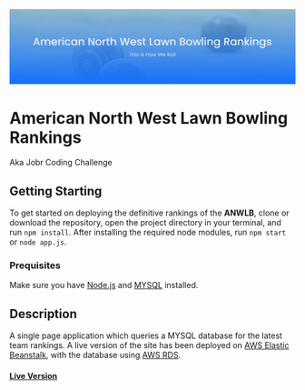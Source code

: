 ![Banner](./public/img/rmbanner.jpg "Banner")

# American North West Lawn Bowling Rankings

Aka Jobr Coding Challenge

## Getting Starting

To get started on deploying the definitive rankings of the **ANWLB**, clone or download the repository, open the project directory in your terminal, and run ```npm install```. After installing the required node modules, run ```npm start``` or ```node app.js```.

### Prequisites

Make sure you have [Node.js](http://nodejs.org/) and [MYSQL](https://www.mysql.com/) installed.

## Description

A single page application which queries a MYSQL database for the latest team rankings. A live version of the site has been deployed on [AWS Elastic Beanstalk](https://aws.amazon.com/elasticbeanstalk/), with the database using [AWS RDS](https://aws.amazon.com/rds/).

#### [Live Version](http://jobr.us-east-2.elasticbeanstalk.com/)